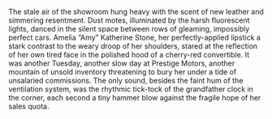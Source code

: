 The stale air of the showroom hung heavy with the scent of new leather and simmering resentment.  Dust motes, illuminated by the harsh fluorescent lights, danced in the silent space between rows of gleaming, impossibly perfect cars.  Amelia “Amy” Katherine Stone, her perfectly-applied lipstick a stark contrast to the weary droop of her shoulders, stared at the reflection of her own tired face in the polished hood of a cherry-red convertible.  It was another Tuesday, another slow day at Prestige Motors, another mountain of unsold inventory threatening to bury her under a tide of unsalaried commissions.  The only sound, besides the faint hum of the ventilation system, was the rhythmic tick-tock of the grandfather clock in the corner, each second a tiny hammer blow against the fragile hope of her sales quota.

